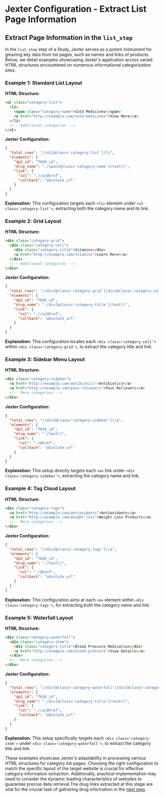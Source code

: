 # Jexter Configuration - Extract List Page Information

## Extract Page Information in the `list_step` 

In the `list_step` step of a Study, Jexter serves as a potent instrument for gleaning key data from list pages, such as names and links of products. Below, we detail examples showcasing Jexter's application across varied HTML structures encountered on numerous informational categorization sites.

### Example 1: Standard List Layout

**HTML Structure:**
```html
<ul class="category-list">
  <li>
    <span class="category-name">Cold Medicines</span>
    <a href="http://example.com/cold-medicines">View More</a> 
  </li>
  <!-- Additional categories -->
</ul>
```

**Jexter Configuration:**
```json
{
  "total_rows": "//ul[@class='category-list']/li",
  "elements": {
    "dp2_id": "TASK_id",
    "drug_name": "./span[@class='category-name']/text()",
    "link": {
      "col": ".//a/@href",
      "callback": "absolute_url"
    }
  }
}
```

**Explanation:**
This configuration targets each `<li>` element under `<ul class='category-list'>`, extracting both the category name and its link.

### Example 2: Grid Layout

**HTML Structure:**
```html
<div class="category-grid">
  <div class="category-cell">
    <div class="category-title">Vitamins</div>
    <a href="http://example.com/vitamins">Learn More</a>
  </div>
  <!-- Additional categories -->
</div>
```

**Jexter Configuration:**
```json
{
  "total_rows": "//div[@class='category-grid']/div[@class='category-cell']",
  "elements": {
    "dp2_id": "TASK_id",
    "drug_name": "./div[@class='category-title']/text()",
    "link": {
      "col": ".//a/@href",
      "callback": "absolute_url"
    }
  }
}
```

**Explanation:**
This configuration locates each `<div class='category-cell'>` within `<div class='category-grid'>`, to extract the category title and link.

### Example 3: Sidebar Menu Layout

**HTML Structure:**
```html
<div class="category-sidebar">
  <a href="http://example.com/antibiotics">Antibiotics</a>
  <a href="http://example.com/pain-relievers">Pain Relievers</a>
  <!-- More categories -->
</div>
```

**Jexter Configuration:**
```json
{
  "total_rows": "//div[@class='category-sidebar']//a",
  "elements": {
    "dp2_id": "TASK_id",
    "drug_name": "./text()",
    "link": {
      "col": "./@href",
      "callback": "absolute_url"
    }
  }
}
```

**Explanation:**
This setup directly targets each `<a>` link under `<div class='category-sidebar'>`, extracting the category name and link.

### Example 4: Tag Cloud Layout

**HTML Structure:**
```html
<div class="category-tags">
  <a href="http://example.com/antioxidants">Antioxidants</a>
  <a href="http://example.com/weight-loss">Weight Loss Products</a>
  <!-- More categories -->
</div>
```

**Jexter Configuration:**
```json
{
  "total_rows": "//div[@class='category-tags']//a",
  "elements": {
    "dp2_id": "TASK_id",
    "drug_name": "./text()",
    "link": {
      "col": "./@href",
      "callback": "absolute_url"
    }
  }
}
```

**Explanation:**
This configuration aims at each `<a>` element within `<div class='category-tags'>`, for extracting both the category name and link.

### Example 5: Waterfall Layout

**HTML Structure:**
```html
<div class="category-waterfall">
  <div class="category-item">
    <div class="category-title">Blood Pressure Medication</div>
    <a href="http://example.com/blood-pressure">View Details</a>
  </div>
  <!-- More categories -->
</div>
```

**Jexter Configuration:**
```json
{
  "total_rows": "//div[@class='category-waterfall']/div[@class='category-item']",
  "elements": {
    "dp2_id": "TASK_id",
    "drug_name": "./div[@class='category-title']/text()",
    "link": {
      "col": ".//a/@href",
      "callback": "absolute_url"
    }
  }
}
```

**Explanation:**
This setup specifically targets each `<div class='category-item'>` under `<div class='category-waterfall'>`, to extract the category title and link.

These examples showcase Jexter's adaptability in processing various HTML structures for category list pages. Choosing the right configuration to match the specific layout of the target website is crucial for effective category information extraction. Additionally, practical implementation may need to consider the dynamic loading characteristics of websites to guarantee precise data retrieval.The drug links extracted at this stage are vital for the crucial task of gathering drug information in the [next step](Study：detail_step.md).
